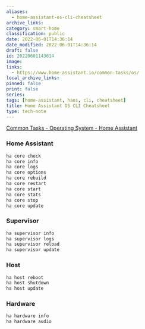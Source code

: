 ```yaml
---
aliases:
  - home-assistant-os-cli-cheatsheet
archive_links: 
category: smart-home
classification: public
date: 2022-06-01T14:36:14
date_modified: 2022-06-01T14:36:14
draft: false
id: 20220601143614
image: 
links:
  - https://www.home-assistant.io/common-tasks/os/
local_archive_links: 
pinned: false
print: false
series: 
tags: [home-assistant, haos, cli, cheatsheet]
title: Home Assistant OS CLI Cheatsheet
type: tech-note
---
```


[Common Tasks - Operating System - Home Assistant](https://www.home-assistant.io/common-tasks/os/)

### Home Assistant

```bash
ha core check
ha core info
ha core logs
ha core options
ha core rebuild
ha core restart
ha core start
ha core stats
ha core stop
ha core update
```

### Supervisor

```bash
ha supervisor info
ha supervisor logs
ha supervisor reload
ha supervisor update
```

### Host

```bash
ha host reboot
ha host shutdown
ha host update
```

### Hardware

```bash
ha hardware info
ha hardware audio
```